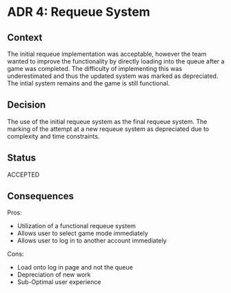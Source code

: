 
# ADR 4: Requeue System

## Context

The initial requeue implementation was acceptable, however the team wanted to improve the functionality by directly loading into the queue after a game was completed. The difficulty of implementing this was underestimated and thus the updated system was marked as depreciated. The intial system remains and the game is still functional. 

## Decision 

The use of the initial requeue system as the final requeue system. 
The marking of the attempt at a new requeue system as depreciated due to complexity and time constraints. 


## Status

ACCEPTED

## Consequences 

Pros: 

- Utilization of a functional requeue system
- Allows user to select game mode immediately 
- Allows user to log in to another account immediately

Cons:

- Load onto log in page and not the queue  
- Depreciation of new work 
- Sub-Optimal user experience


